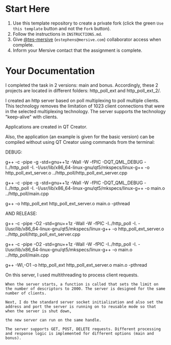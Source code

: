 # Start Here

1. Use this template repository to create a private fork (click the green `Use this template` button and not the `Fork` button).
1. Follow the instructions in `INSTRUCTIONS.md`.
1. Give [@tes-mersive](https://github.com/tes-mersive) (`estephens@mersive.com`) collaborator access when complete.
1. Inform your Mersive contact that the assignment is complete.

# Your Documentation

 I completed the task in 2 versions: main and bonus. Accordingly, these 2 projects are located in different folders: http_poll_ext and http_poll_ext_2/.

I created an http server based on poll multiplexing to poll multiple clients. This technology removes the limitation of 1023 client connections that were in the selected multiplexing technology. The server supports the technology "keep-alive" with clients.

Applications are created in QT Creator.

Also, the application (an example is given for the basic version) can be compiled without using QT Creator using commands from the terminal:

DEBUG:

g++ -c -pipe -g -std=gnu++1z -Wall -W -fPIC -DQT_QML_DEBUG -I../http_poll -I. -I/usr/lib/x86_64-linux-gnu/qt5/mkspecs/linux-g++ -o http_poll_ext_server.o ../http_poll/http_poll_ext_server.cpp

g++ -c -pipe -g -std=gnu++1z -Wall -W -fPIC -DQT_QML_DEBUG -I../http_poll -I. -I/usr/lib/x86_64-linux-gnu/qt5/mkspecs/linux-g++ -o main.o ../http_poll/main.cpp

g++ -o http_poll_ext http_poll_ext_server.o main.o -pthread

AND
RELEASE:

g++ -c -pipe -O2 -std=gnu++1z -Wall -W -fPIC -I../http_poll -I. -I/usr/lib/x86_64-linux-gnu/qt5/mkspecs/linux-g++ -o http_poll_ext_server.o ../http_poll/http_poll_ext_server.cpp

g++ -c -pipe -O2 -std=gnu++1z -Wall -W -fPIC -I../http_poll -I. -I/usr/lib/x86_64-linux-gnu/qt5/mkspecs/linux-g++ -o main.o ../http_poll/main.cpp

g++ -Wl,-O1 -o http_poll_ext http_poll_ext_server.o main.o -pthread

On this server, I used multithreading to process client requests.

    When the server starts, a function is called that sets the limit on the number of descriptors to 2000. The server is designed for the same number of clients.
    
    Next, I do the standard server socket initialization and also set the address and port the server is running on to reusable mode so that when the server is shut down, 
    
    the new server can run on the same handle.
    
    The server supports GET, POST, DELETE requests. Different processing and response logic is implemented for different options (main and bonus).
